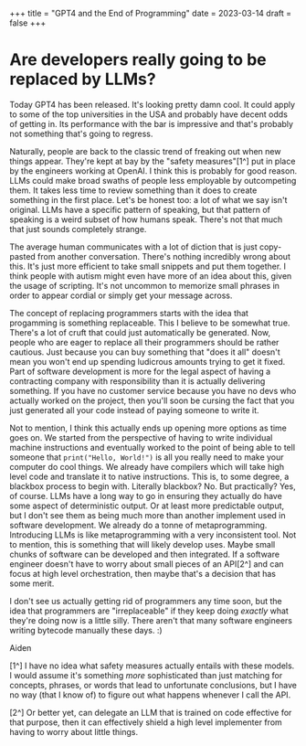 +++
title = "GPT4 and the End of Programming"
date = 2023-03-14
draft = false
+++

# Are developers really going to be replaced by LLMs?

Today GPT4 has been released. It's looking pretty damn cool. It could apply to
some of the top universities in the USA and probably have decent odds of getting
in. Its performance with the bar is impressive and that's probably not something
that's going to regress.

Naturally, people are back to the classic trend of freaking out when new things
appear. They're kept at bay by the "safety measures"[1^] put in place by the
engineers working at OpenAI. I think this is probably for good reason. LLMs
could make broad swaths of people less employable by outcompeting them. It takes
less time to review something than it does to create something in the first
place. Let's be honest too: a lot of what we say isn't original. LLMs have a
specific pattern of speaking, but that pattern of speaking is a weird subset of
how humans speak.  There's not that much that just sounds completely strange.

The average human communicates with a lot of diction that is just copy-pasted
from another conversation. There's nothing incredibly wrong about this. It's
just more efficient to take small snippets and put them together. I think people
with autism might even have more of an idea about this, given the usage of
scripting. It's not uncommon to memorize small phrases in order to appear
cordial or simply get your message across.

The concept of replacing programmers starts with the idea that progamming is
something replaceable. This I believe to be somewhat true. There's a lot of
cruft that could just automatically be generated. Now, people who are eager to
replace all their programmers should be rather cautious. Just because you can
buy something that "does it all" doesn't mean you won't end up spending
ludicrous amounts trying to get it fixed. Part of software development is more
for the legal aspect of having a contracting company with responsibility than it
is actually delivering something. If you have no customer service because you
have no devs who actually worked on the project, then you'll soon be cursing the
fact that you just generated all your code instead of paying someone to write
it.

Not to mention, I think this actually ends up opening more options as time goes
on. We started from the perspective of having to write individual machine
instructions and eventually worked to the point of being able to tell someone
that `print("Hello, World!")` is all you really need to make your computer do
cool things. We already have compilers which will take high level code and
translate it to native instructions. This is, to some degree, a blackbox process
to begin with. Literally blackbox? No. But practically? Yes, of course. LLMs
have a long way to go in ensuring they actually do have some aspect of
deterministic output. Or at least more predictable output, but I don't see them
as being much more than another implement used in software development. We
already do a tonne of metaprogramming. Introducing LLMs is like metaprogramming
with a very inconsistent tool. Not to mention, this is something that will
likely develop uses. Maybe small chunks of software can be developed and then
integrated. If a software engineer doesn't have to worry about small pieces of
an API[2^] and can focus at high level orchestration, then maybe that's a
decision that has some merit.

I don't see us actually getting rid of programmers any time soon, but the idea
that programmers are "irreplaceable" if they keep doing *exactly* what they're
doing now is a little silly. There aren't that many software engineers writing
bytecode manually these days. :)

Aiden

[1^] I have no idea what safety measures actually entails with these models. I
would assume it's something *more* sophisticated than just matching for
concepts, phrases, or words that lead to unfortunate conclusions, but I have no
way (that I know of) to figure out what happens whenever I call the API.

[2^] Or better yet, can delegate an LLM that is trained on code effective for that purpose, then it can 
effectively shield a high level implementer from having to worry about little things.

